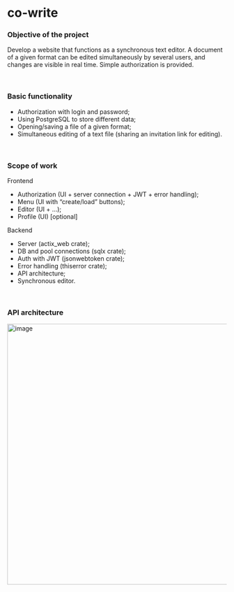 # co-write

### Objective of the project
Develop a website that functions as a synchronous 
text editor. A document of a given format can be edited simultaneously by several
users, and changes are visible in real time. Simple authorization is provided.

<br>

### Basic functionality
* Authorization with login and password;
* Using PostgreSQL to store different data;
* Opening/saving a file of a given format;
* Simultaneous editing of a text file (sharing an invitation link for editing).

<br>

### Scope of work
Frontend

* Authorization (UI + server connection + JWT + error handling);
* Menu (UI with “create/load” buttons);
* Editor (UI + ...);
* Profile (UI) [optional]

Backend

* Server (actix_web crate);
* DB and pool connections (sqlx crate);
* Auth with JWT (jsonwebtoken crate);
* Error handling (thiserror crate);
* API architecture;
* Synchronous editor.

<br>

### API architecture
<img width="845" height="597" alt="image" src="https://github.com/user-attachments/assets/28130406-b104-4ee6-b779-9bc3d0184717" />

